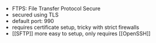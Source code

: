 - FTPS: File Transfer Protocol Secure
- secured using TLS
- default port: 990
- requires certificate setup, tricky with strict firewalls
- [[SFTP]] more easy to setup, only requires [[OpenSSH]]